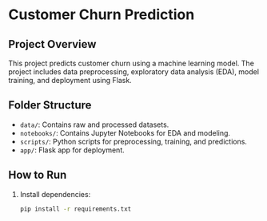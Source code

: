 # Customer Churn Prediction

## Project Overview
This project predicts customer churn using a machine learning model. The project includes data preprocessing, exploratory data analysis (EDA), model training, and deployment using Flask.

## Folder Structure
- `data/`: Contains raw and processed datasets.
- `notebooks/`: Contains Jupyter Notebooks for EDA and modeling.
- `scripts/`: Python scripts for preprocessing, training, and predictions.
- `app/`: Flask app for deployment.

## How to Run
1. Install dependencies:
   ```bash
   pip install -r requirements.txt
